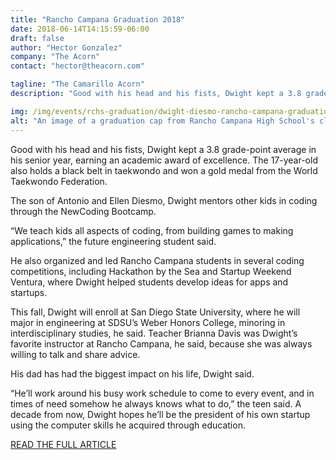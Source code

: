 ```yaml
---
title: "Rancho Campana Graduation 2018"
date: 2018-06-14T14:15:59-06:00
draft: false
author: "Hector Gonzalez"
company: "The Acorn"
contact: "hector@theacorn.com"

tagline: "The Camarillo Acorn"
description: "Good with his head and his fists, Dwight kept a 3.8 grade-point average in his senior year, earning an academic award of excellence."

img: /img/events/rchs-graduation/dwight-diesmo-rancho-campana-graduation-vc-star-article-2018.png
alt: "An image of a graduation cap from Rancho Campana High School's class of 2018"
---
```


Good with his head and his fists, Dwight kept a 3.8 grade-point average in his senior year, earning an academic award of excellence. The 17-year-old also holds a black belt in taekwondo and won a gold medal from the World Taekwondo Federation.

The son of Antonio and Ellen Diesmo, Dwight mentors other kids in coding through the NewCoding Bootcamp.

“We teach kids all aspects of coding, from building games to making applications,” the future engineering student said.

He also organized and led Rancho Campana students in several coding competitions, including Hackathon by the Sea and Startup Weekend Ventura, where Dwight helped students develop ideas for apps and startups.

This fall, Dwight will enroll at San Diego State University, where he will major in engineering at SDSU’s Weber Honors College, minoring in interdisciplinary studies, he said. Teacher Brianna Davis was Dwight’s favorite instructor at Rancho Campana, he said, because she was always willing to talk and share advice.

His dad has had the biggest impact on his life, Dwight said.

“He’ll work around his busy work schedule to come to every event, and in times of need somehow he always knows what to do,” the teen said. A decade from now, Dwight hopes he’ll be the president of his own startup using the computer skills he acquired through education.

<div class="text-center py-3">
    <a href="https://www.thecamarilloacorn.com/articles/rancho-campanas-inaugural-graduating-class-is-looking-toward-future/" target="_blank" class="btn btn-rose btn-lg rounded-0 text-white px-5"">READ THE FULL ARTICLE</a>
</div>
